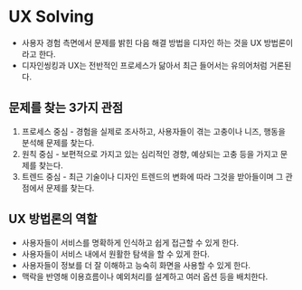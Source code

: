 # UX Solving
- 사용자 경험 측면에서 문제를 밝힌 다음 해결 방법을 디자인 하는 것을 UX 방법론이라고 한다.
- 디자인씽킹과 UX는 전반적인 프로세스가 닮아서 최근 들어서는 유의어처럼 거론된다.

## 문제를 찾는 3가지 관점
1. 프로세스 중심 - 경험을 실제로 조사하고, 사용자들이 겪는 고충이나 니즈, 행동을 분석해 문제를 찾는다.
2. 원칙 중심 - 보편적으로 가지고 있는 심리적인 경향, 예상되는 고충 등을 가지고 문제를 찾는다.
3. 트렌드 중심 - 최근 기술이나 디자인 트렌드의 변화에 따라 그것을 받아들이며 그 관점에서 문제를 찾는다.

## UX 방법론의 역할
- 사용자들이 서비스를 명확하게 인식하고 쉽게 접근할 수 있게 한다.
- 사용자들이 서비스 내에서 원활한 탐색을 할 수 있게 한다.
- 사용자들이 정보를 더 잘 이해하고 능숙히 화면을 사용할 수 있게 한다.
- 맥락을 반영해 이용흐름이나 예외처리를 설계하고 여러 옵션 등을 배치한다.

